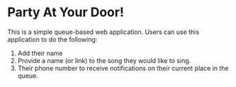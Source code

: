# Party At Your Door!

This is a simple queue-based web application. Users can use this application to do the following:

1. Add their name
2. Provide a name (or link) to the song they would like to sing.
3. Their phone number to receive notifications on their current place in the queue.